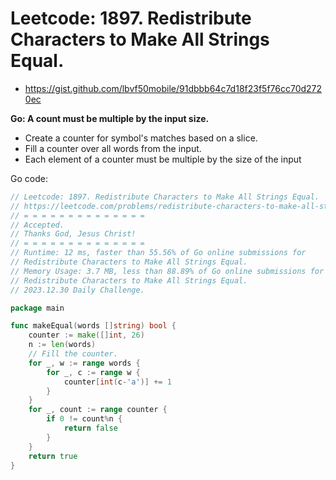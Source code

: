 # Leetcode: 1897. Redistribute Characters to Make All Strings Equal.

- https://gist.github.com/lbvf50mobile/91dbbb64c7d18f23f5f76cc70d2720ec

**Go: A count must be multiple by the input size.** 

- Create a counter for symbol's  matches based on a slice.
- Fill a counter over all words from the input.
- Each element of a counter must be multiple by the size of the input


Go code:
```Go
// Leetcode: 1897. Redistribute Characters to Make All Strings Equal.
// https://leetcode.com/problems/redistribute-characters-to-make-all-strings-equal/
// = = = = = = = = = = = = = =
// Accepted.
// Thanks God, Jesus Christ!
// = = = = = = = = = = = = = =
// Runtime: 12 ms, faster than 55.56% of Go online submissions for
// Redistribute Characters to Make All Strings Equal.
// Memory Usage: 3.7 MB, less than 88.89% of Go online submissions for
// Redistribute Characters to Make All Strings Equal.
// 2023.12.30 Daily Challenge.

package main

func makeEqual(words []string) bool {
	counter := make([]int, 26)
	n := len(words)
	// Fill the counter.
	for _, w := range words {
		for _, c := range w {
			counter[int(c-'a')] += 1
		}
	}
	for _, count := range counter {
		if 0 != count%n {
			return false
		}
	}
	return true
}
```
